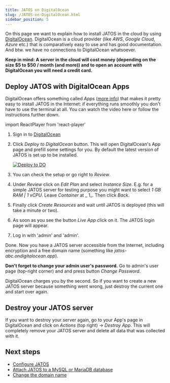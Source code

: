```yaml
---
title: JATOS on DigitalOcean
slug: /JATOS-on-DigitalOcean.html
sidebar_position: 5
---
```


On this page we want to explain how to install JATOS in the cloud by using [DigitalOcean](https://www.digitalocean.com). DigitalOcean is a cloud provider (like _AWS_, _Google Cloud_, _Azure_ etc.) that is comparatively easy to use and has good documentation. And btw. we have no connections to DigitalOcean whatsoever.

**Keep in mind: A server in the cloud will cost money (depending on the size $5 to $50 / month (and more)) and to open an account with DigitalOcean you will need a credit card.**


## Deploy JATOS with DigitalOcean Apps

DigitalOcean offers something called _Apps_ ([more info](https://docs.digitalocean.com/products/app-platform/how-to/create-apps/)) that makes it pretty easy to install JATOS in the Internet: if everything runs smoothly you don't have to use the terminal at all. You can watch the video here or follow the instructions further down.

import ReactPlayer from 'react-player'

<ReactPlayer controls width='100%' height='100%' url='/deploy_as_app_on_digitalocean.webm' />

1. Sign in to [DigitalOcean](https://cloud.digitalocean.com)

1. Click _Deploy to DigitalOcean_ button. This will open DigitalOcean's App page and prefill some settings for you. By default the latest version of JATOS is set up to be installed.

   <a href="https://cloud.digitalocean.com/apps/new?repo=https://github.com/JATOS/JATOS_docs/tree/main">
     <img src="https://www.deploytodo.com/do-btn-blue-ghost.svg" alt="Deploy to DO"></img>
   </a>

1. You can check the setup or go right to _Review_.

1. Under _Review_ click on _Edit Plan_ and select _Instance Size_. E.g. for a simple JATOS server for testing purpose you might want to select _1 GB RAM | 1 vCPU_. Leave _Container_ at _     1_. Then click _Back_.

1. Finally click _Create Resources_ and wait until JATOS is deployed (this will take a minute or two).

1. As soon as you see the button _Live App_ click on it. The JATOS login page will appear.

1. Log in with 'admin' and 'admin'.

Done. Now you have a JATOS server accessible from the Internet, including encryption and a free domain name (something like _jatos-abc.ondigitalocean.app_).

**Don't forget to change your admin user's password.** Go to admin's user page (top-right corner) and and press button _Change Password_.

DigitalOcean charges you by the second. So if you want to create a new JATOS server because something went wrong, just destroy the current one and start over again.


## Destroy your JATOS server

If you want to destroy your server again, go to your App's page in DigitalOcean and click on _Actions_ (top right) -> _Destroy App_. This will completely remove your JATOS server and delete all data that was collected with it.


## Next steps

* [Configure JATOS](http://localhost:3000/JATOS_Configuration.html)
* [Attach JATOS to a MySQL or MariaDB database](/JATOS-with-MySQL.html)
* [Change the domain name](https://docs.digitalocean.com/products/app-platform/how-to/manage-domains/)
